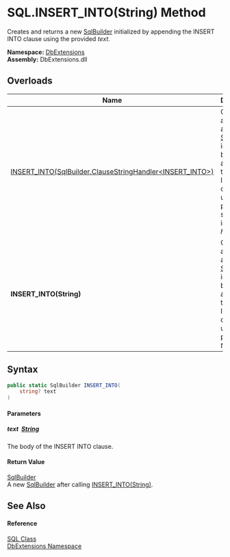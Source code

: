SQL.INSERT_INTO(String) Method
==============================
Creates and returns a new [SqlBuilder][1] initialized by appending the INSERT INTO clause using the provided *text*.
  
**Namespace:** [DbExtensions][2]  
**Assembly:** DbExtensions.dll

Overloads
---------

| Name                                                             | Description                                                                                                                                 |
| ---------------------------------------------------------------- | ------------------------------------------------------------------------------------------------------------------------------------------- |
| [INSERT_INTO(SqlBuilder.ClauseStringHandler&lt;INSERT_INTO>)][3] | Creates and returns a new [SqlBuilder][1] initialized by appending the INSERT INTO clause using the provided string interpolated *handler*. |
| **INSERT_INTO(String)**                                          | Creates and returns a new [SqlBuilder][1] initialized by appending the INSERT INTO clause using the provided *text*.                        |


Syntax
------

```csharp
public static SqlBuilder INSERT_INTO(
	string? text
)
```

#### Parameters

##### *text*  [String][4]
The body of the INSERT INTO clause.

#### Return Value
[SqlBuilder][1]  
 A new [SqlBuilder][1] after calling [INSERT_INTO(String)][5].

See Also
--------

#### Reference
[SQL Class][6]  
[DbExtensions Namespace][2]  

[1]: ../SqlBuilder/README.md
[2]: ../README.md
[3]: INSERT_INTO.md
[4]: https://learn.microsoft.com/dotnet/api/system.string
[5]: ../SqlBuilder/INSERT_INTO_1.md
[6]: README.md
